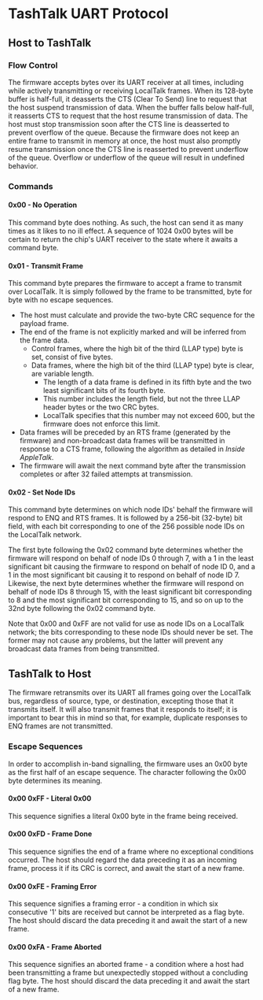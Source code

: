 TashTalk UART Protocol
======================

Host to TashTalk
----------------

### Flow Control

The firmware accepts bytes over its UART receiver at all times, including while actively transmitting or receiving LocalTalk frames.  When its 128-byte buffer is half-full, it deasserts the CTS (Clear To Send) line to request that the host suspend transmission of data.  When the buffer falls below half-full, it reasserts CTS to request that the host resume transmission of data.  The host must stop transmission soon after the CTS line is deasserted to prevent overflow of the queue.  Because the firmware does not keep an entire frame to transmit in memory at once, the host must also promptly resume transmission once the CTS line is reasserted to prevent underflow of the queue.  Overflow or underflow of the queue will result in undefined behavior.

### Commands

#### 0x00 - No Operation

This command byte does nothing.  As such, the host can send it as many times as it likes to no ill effect.  A sequence of 1024 0x00 bytes will be certain to return the chip's UART receiver to the state where it awaits a command byte.

#### 0x01 - Transmit Frame

This command byte prepares the firmware to accept a frame to transmit over LocalTalk.  It is simply followed by the frame to be transmitted, byte for byte with no escape sequences.

* The host must calculate and provide the two-byte CRC sequence for the payload frame.
* The end of the frame is not explicitly marked and will be inferred from the frame data.
   * Control frames, where the high bit of the third (LLAP type) byte is set, consist of five bytes.
   * Data frames, where the high bit of the third (LLAP type) byte is clear, are variable length.
      * The length of a data frame is defined in its fifth byte and the two least significant bits of its fourth byte.
      * This number includes the length field, but not the three LLAP header bytes or the two CRC bytes.
      * LocalTalk specifies that this number may not exceed 600, but the firmware does not enforce this limit.
* Data frames will be preceded by an RTS frame (generated by the firmware) and non-broadcast data frames will be transmitted in response to a CTS frame, following the algorithm as detailed in *Inside AppleTalk*.
* The firmware will await the next command byte after the transmission completes or after 32 failed attempts at transmission.

#### 0x02 - Set Node IDs

This command byte determines on which node IDs' behalf the firmware will respond to ENQ and RTS frames.  It is followed by a 256-bit (32-byte) bit field, with each bit corresponding to one of the 256 possible node IDs on the LocalTalk network.

The first byte following the 0x02 command byte determines whether the firmware will respond on behalf of node IDs 0 through 7, with a 1 in the least significant bit causing the firmware to respond on behalf of node ID 0, and a 1 in the most significant bit causing it to respond on behalf of node ID 7.  Likewise, the next byte determines whether the firmware will respond on behalf of node IDs 8 through 15, with the least significant bit corresponding to 8 and the most significant bit corresponding to 15, and so on up to the 32nd byte following the 0x02 command byte.

Note that 0x00 and 0xFF are not valid for use as node IDs on a LocalTalk network; the bits corresponding to these node IDs should never be set.  The former may not cause any problems, but the latter will prevent any broadcast data frames from being transmitted.


TashTalk to Host
----------------

The firmware retransmits over its UART all frames going over the LocalTalk bus, regardless of source, type, or destination, excepting those that it transmits itself.  It will also transmit frames that it responds to itself; it is important to bear this in mind so that, for example, duplicate responses to ENQ frames are not transmitted.

### Escape Sequences

In order to accomplish in-band signalling, the firmware uses an 0x00 byte as the first half of an escape sequence.  The character following the 0x00 byte determines its meaning.

#### 0x00 0xFF - Literal 0x00

This sequence signifies a literal 0x00 byte in the frame being received.

#### 0x00 0xFD - Frame Done

This sequence signifies the end of a frame where no exceptional conditions occurred.  The host should regard the data preceding it as an incoming frame, process it if its CRC is correct, and await the start of a new frame.

#### 0x00 0xFE - Framing Error

This sequence signifies a framing error - a condition in which six consecutive '1' bits are received but cannot be interpreted as a flag byte.  The host should discard the data preceding it and await the start of a new frame.

#### 0x00 0xFA - Frame Aborted

This sequence signifies an aborted frame - a condition where a host had been transmitting a frame but unexpectedly stopped without a concluding flag byte.  The host should discard the data preceding it and await the start of a new frame.
